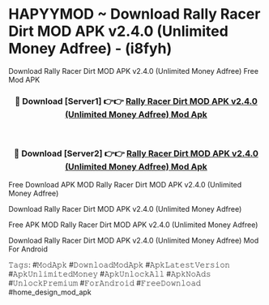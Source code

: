 # HAPYYMOD ~ Download Rally Racer Dirt MOD APK v2.4.0 (Unlimited Money Adfree) - (i8fyh)
Download Rally Racer Dirt MOD APK v2.4.0 (Unlimited Money Adfree) Free Mod APK

<div align="center">
<h3>🔴 Download [Server1] 👉👉 <a href="https://apk-comot.site?title=Rally_Racer_Dirt_MOD_APK_v2.4.0_(Unlimited_Money_Adfree)">Rally Racer Dirt MOD APK v2.4.0 (Unlimited Money Adfree) Mod Apk</a></h3><br>

<h3>🔴 Download [Server2] 👉👉 <a href="https://apk-comot.site?title=Rally_Racer_Dirt_MOD_APK_v2.4.0_(Unlimited_Money_Adfree)">Rally Racer Dirt MOD APK v2.4.0 (Unlimited Money Adfree) Mod Apk</a></h3>
</div>


Free Download APK MOD Rally Racer Dirt MOD APK v2.4.0 (Unlimited Money Adfree)

Download Rally Racer Dirt MOD APK v2.4.0 (Unlimited Money Adfree) 

Free APK MOD Rally Racer Dirt MOD APK v2.4.0 (Unlimited Money Adfree) 

Download Rally Racer Dirt MOD APK v2.4.0 (Unlimited Money Adfree) Mod For Android

𝚃𝚊𝚐𝚜: #𝙼𝚘𝚍𝙰𝚙𝚔 #𝙳𝚘𝚠𝚗𝚕𝚘𝚊𝚍𝙼𝚘𝚍𝙰𝚙𝚔 #𝙰𝚙𝚔𝙻𝚊𝚝𝚎𝚜𝚝𝚅𝚎𝚛𝚜𝚒𝚘𝚗 #𝙰𝚙𝚔𝚄𝚗𝚕𝚒𝚖𝚒𝚝𝚎𝚍𝙼𝚘𝚗𝚎𝚢 #𝙰𝚙𝚔𝚄𝚗𝚕𝚘𝚌𝚔𝙰𝚕𝚕 #𝙰𝚙𝚔𝙽𝚘𝙰𝚍𝚜 #𝚄𝚗𝚕𝚘𝚌𝚔𝙿𝚛𝚎𝚖𝚒𝚞𝚖 #𝙵𝚘𝚛𝙰𝚗𝚍𝚛𝚘𝚒𝚍 #𝙵𝚛𝚎𝚎𝙳𝚘𝚠𝚗𝚕𝚘𝚊𝚍 #home_design_mod_apk